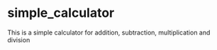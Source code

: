 # simple_calculator
This is a simple calculator for addition, subtraction, multiplication and division
